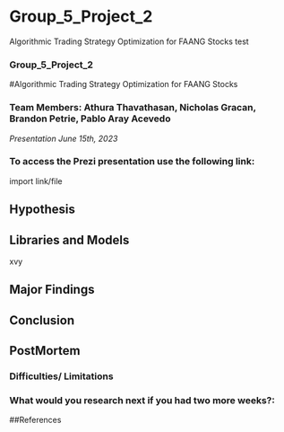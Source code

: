 # Group_5_Project_2
Algorithmic Trading Strategy Optimization for FAANG Stocks
test
### Group_5_Project_2
#Algorithmic Trading Strategy Optimization for FAANG Stocks
### **Team Members: Athura Thavathasan, Nicholas Gracan, Brandon Petrie, Pablo Aray Acevedo**
*Presentation June 15th, 2023*

### To access the Prezi presentation use the following link: 
import link/file

## Hypothesis


## Libraries and Models
xvy

## Major Findings

## Conclusion

## PostMortem

### Difficulties/ Limitations


### What would you research next if you had two more weeks?:

##References
